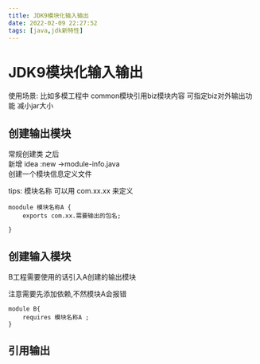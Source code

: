 ```yaml
---
title: JDK9模块化输入输出
date: 2022-02-09 22:27:52
tags: [java,jdk新特性]
---
```


# JDK9模块化输入输出

使用场景: 
比如多模工程中 common模块引用biz模块内容 
可指定biz对外输出功能 减小jar大小

## 创建输出模块
常规创建类 之后  
新增 idea :new ->module-info.java  
创建一个模块信息定义文件

tips: 模块名称 可以用 com.xx.xx 来定义
<!--more-->
```
moodule 模块名称A {
    exports com.xx.需要输出的包名;
    
}
```


## 创建输入模块
B工程需要使用的话引入A创建的输出模块

注意需要先添加依赖,不然模块A会报错
```
module B{
    requires 模块名称A ;
}

```

## 引用输出
